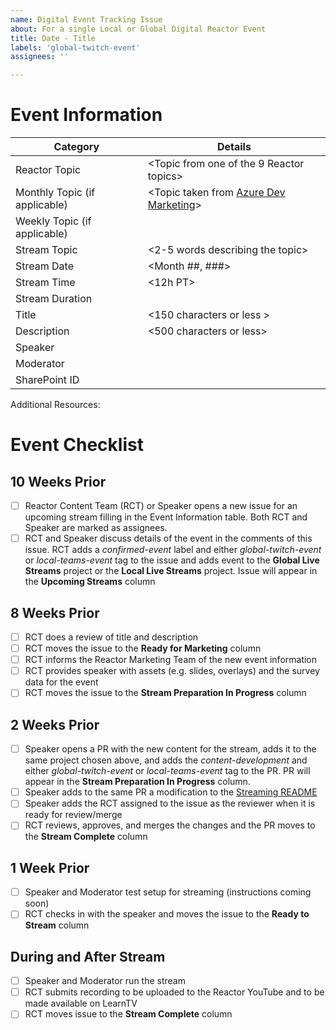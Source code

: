 ```yaml
---
name: Digital Event Tracking Issue
about: For a single Local or Global Digital Reactor Event
title: Date - Title
labels: 'global-twitch-event'
assignees: ''

---
```


# Event Information
| Category | Details |
|-----------|---------|
| Reactor Topic | <Topic from one of the 9 Reactor topics> |
| Monthly Topic (if applicable) | <Topic taken from [Azure Dev Marketing](https://aka.ms/DevEdCalFY21H1)> |
| Weekly Topic (if applicable) | <Topic decided by RCT if relevant> |
| Stream Topic | <2-5 words describing the topic> |
| Stream Date | <Month ##, ###> | 
| Stream Time | <12h PT> | 
| Stream Duration | <minutes> | 
| Title | <150 characters or less > |
| Description | <500 characters or less> |
| Speaker | <Name or GitHub alias> |
| Moderator | <Name or GitHub alias> |
| SharePoint ID | |  

Additional Resources:  
<Additional resources that can be linked from social media for promotion or added to the description of VOD>


# Event Checklist

## 10 Weeks Prior
- [ ] Reactor Content Team (RCT) or Speaker opens a new issue for an upcoming stream filling in the Event Information table. Both RCT and Speaker are marked as assignees.
- [ ] RCT and Speaker discuss details of the event in the comments of this issue. RCT adds a _confirmed-event_ label and either _global-twitch-event_ or _local-teams-event_ tag to the issue and adds event to the __Global Live Streams__ project or the __Local Live Streams__ project. Issue will appear in the __Upcoming Streams__ column

## 8 Weeks Prior
- [ ] RCT does a review of title and description
- [ ] RCT moves the issue to the __Ready for Marketing__ column
- [ ] RCT informs the Reactor Marketing Team of the new event information
- [ ] RCT provides speaker with assets (e.g. slides, overlays) and the survey data for the event
- [ ] RCT moves the issue to the __Stream Preparation In Progress__ column

## 2 Weeks Prior
- [ ] Speaker opens a PR with the new content for the stream, adds it to the same project chosen above, and adds the _content-development_ and either _global-twitch-event_ or _local-teams-event_ tag to the PR. PR will appear in the __Stream Preparation In Progress__ column. 
- [ ] Speaker adds to the same PR a modification to the [Streaming README](https://github.com/microsoft/Reactors/tree/master/Online) 
- [ ] Speaker adds the RCT assigned to the issue as the reviewer when it is ready for review/merge
- [ ] RCT reviews, approves, and merges the changes and the PR moves to the __Stream Complete__ column

## 1 Week Prior
- [ ] Speaker and Moderator test setup for streaming (instructions coming soon)
- [ ] RCT checks in with the speaker and moves the issue to the __Ready to Stream__ column

## During and After Stream
- [ ] Speaker and Moderator run the stream
- [ ] RCT submits recording to be uploaded to the Reactor YouTube and to be made available on LearnTV
- [ ] RCT moves issue to the __Stream Complete__ column
